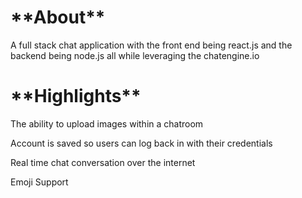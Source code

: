 <h1>**About**</h1>

A full stack chat application with the front end being react.js and the backend being node.js all while leveraging the chatengine.io

<h1>**Highlights**</h1>
<p>The ability to upload images within a chatroom</p>
<p>Account is saved so users can log back in with their credentials</p>
<p>Real time chat conversation over the internet</p>
<p>Emoji Support</p>

